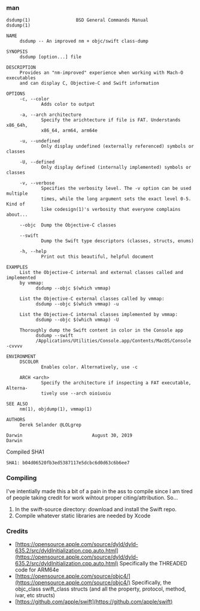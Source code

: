 ### man

```
dsdump(1)                 BSD General Commands Manual                dsdump(1)

NAME
     dsdump -- An improved nm + objc/swift class-dump

SYNOPSIS
     dsdump [option...] file

DESCRIPTION
     Provides an "nm-improved" experience when working with Mach-O executables
     and can display C, Objective-C and Swift information

OPTIONS
     -c, --color
             Adds color to output

     -a, --arch architecture
             Specify the arichtecture if file is FAT. Understands x86_64h,
             x86_64, arm64, arm64e

     -u, --undefined
             Only display undefined (externally referenced) symbols or classes

     -U, --defined
             Only display defined (internally implemented) symbols or classes

     -v, --verbose
             Specifies the verbosity level. The -v option can be used multiple
             times, while the long argument sets the exact level 0-5. Kind of
             like codesign(1)'s verbosity that everyone complains about...

     --objc  Dump the Objective-C classes

     --swift
             Dump the Swift type descriptors (classes, structs, enums)

     -h, --help
             Print out this beautiful, helpful document

EXAMPLES
     List the Objective-C internal and external classes called and implemented
     by vmmap:
           dsdump --objc $(which vmmap)

     List the Objective-C external classes called by vmmap:
           dsdump --objc $(which vmmap) -u

     List the Objective-C internal classes implemented by vmmap:
           dsdump --objc $(which vmmap) -U

     Thoroughly dump the Swift content in color in the Console app
           dsdump --swift
           /Applications/Utilities/Console.app/Contents/MacOS/Console -cvvvv

ENVIRONMENT
     DSCOLOR
             Enables color. Alternatively, use -c

     ARCH <arch>
             Specify the architecture if inspecting a FAT executable, Alterna-
             tively use --arch oioiuoiu

SEE ALSO
     nm(1), objdump(1), vmmap(1)

AUTHORS
     Derek Selander @LOLgrep

Darwin                          August 30, 2019                         Darwin
```


Compiled SHA1
```
SHA1: b04d06520fb3ed5387117e5dcbc6d0d63c6b6ee7
```


### Compiling

I've intentially made this a bit of a pain in the ass to compile since I am tired of people taking credit for work wihtout proper citing/attribution. So...

1. In the swift-source directory: download and install the Swift repo.
2. Compile whatever static libraries are needed by Xcode


### Credits

* [https://opensource.apple.com/source/dyld/dyld-635.2/src/dyldInitialization.cpp.auto.html](https://opensource.apple.com/source/dyld/dyld-635.2/src/dyldInitialization.cpp.auto.html) Specifically the THREADED code for ARM64e
* [https://opensource.apple.com/source/objc4/](https://opensource.apple.com/source/objc4/) Specifically, the objc_class swift_class structs (and all the property, protocol, method, ivar, etc structs)
* [https://github.com/apple/swift](https://github.com/apple/swift) 
